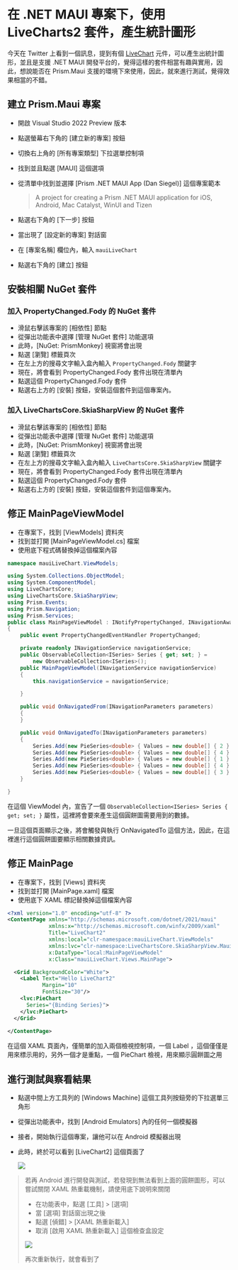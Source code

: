 # 在 .NET MAUI 專案下，使用 LiveCharts2 套件，產生統計圖形

今天在 Twitter 上看到一個訊息，提到有個 [LiveChart](https://lvcharts.com/) 元件，可以產生出統計圖形，並且是支援 .NET MAUI 開發平台的，覺得這樣的套件相當有趣與實用，因此，想說能否在 Prism.Maui 支援的環境下來使用，因此，就來進行測試，覺得效果相當的不錯。

## 建立 Prism.Maui 專案

* 開啟 Visual Studio 2022 Preview 版本
* 點選螢幕右下角的 [建立新的專案] 按鈕
* 切換右上角的 [所有專案類型] 下拉選單控制項
* 找到並且點選 [MAUI] 這個選項
* 從清單中找到並選擇 [Prism .NET MAUI App (Dan Siegel)] 這個專案範本

  > A project for creating a Prism .NET MAUI application for iOS, Android, Mac Catalyst, WinUI and Tizen
* 點選右下角的 [下一步] 按鈕
* 當出現了 [設定新的專案] 對話窗
* 在 [專案名稱] 欄位內，輸入 `mauiLiveChart`
* 點選右下角的 [建立] 按鈕

## 安裝相關 NuGet 套件

### 加入 PropertyChanged.Fody 的 NuGet 套件

* 滑鼠右擊該專案的 [相依性] 節點
* 從彈出功能表中選擇 [管理 NuGet 套件] 功能選項
* 此時，[NuGet: PrismMonkey] 視窗將會出現
* 點選 [瀏覽] 標籤頁次
* 在左上方的搜尋文字輸入盒內輸入 `PropertyChanged.Fody` 關鍵字
* 現在，將會看到 PropertyChanged.Fody 套件出現在清單內
* 點選這個 PropertyChanged.Fody 套件
* 點選右上方的 [安裝] 按鈕，安裝這個套件到這個專案內。

### 加入 LiveChartsCore.SkiaSharpView 的 NuGet 套件

* 滑鼠右擊該專案的 [相依性] 節點
* 從彈出功能表中選擇 [管理 NuGet 套件] 功能選項
* 此時，[NuGet: PrismMonkey] 視窗將會出現
* 點選 [瀏覽] 標籤頁次
* 在左上方的搜尋文字輸入盒內輸入 `LiveChartsCore.SkiaSharpView` 關鍵字
* 現在，將會看到 PropertyChanged.Fody 套件出現在清單內
* 點選這個 PropertyChanged.Fody 套件
* 點選右上方的 [安裝] 按鈕，安裝這個套件到這個專案內。

## 修正 MainPageViewModel 

* 在專案下，找到 [ViewModels] 資料夾
* 找到並打開 [MainPageViewModel.cs] 檔案
* 使用底下程式碼替換掉這個檔案內容

```csharp
namespace mauiLiveChart.ViewModels;

using System.Collections.ObjectModel;
using System.ComponentModel;
using LiveChartsCore;
using LiveChartsCore.SkiaSharpView;
using Prism.Events;
using Prism.Navigation;
using Prism.Services;
public class MainPageViewModel : INotifyPropertyChanged, INavigationAware
{
    public event PropertyChangedEventHandler PropertyChanged;

    private readonly INavigationService navigationService;
    public ObservableCollection<ISeries> Series { get; set; } =
        new ObservableCollection<ISeries>();
    public MainPageViewModel(INavigationService navigationService)
    {
        this.navigationService = navigationService;

    }

    public void OnNavigatedFrom(INavigationParameters parameters)
    {
    }

    public void OnNavigatedTo(INavigationParameters parameters)
    {
        Series.Add(new PieSeries<double> { Values = new double[] { 2 } });
        Series.Add(new PieSeries<double> { Values = new double[] { 4 } });
        Series.Add(new PieSeries<double> { Values = new double[] { 1 } });
        Series.Add(new PieSeries<double> { Values = new double[] { 4 } });
        Series.Add(new PieSeries<double> { Values = new double[] { 3 } });
    }

}
```

在這個 ViewModel 內，宣告了一個 `ObservableCollection<ISeries> Series { get; set; }` 屬性，這裡將會要來產生這個圓餅圖需要用到的數據。

一旦這個頁面顯示之後，將會觸發與執行 OnNavigatedTo 這個方法，因此，在這裡進行這個圓餅圖要顯示相關數據資訊。

## 修正 MainPage
* 在專案下，找到 [Views] 資料夾
* 找到並打開 [MainPage.xaml] 檔案
* 使用底下 XAML 標記替換掉這個檔案內容

```xml
<?xml version="1.0" encoding="utf-8" ?>
<ContentPage xmlns="http://schemas.microsoft.com/dotnet/2021/maui"
             xmlns:x="http://schemas.microsoft.com/winfx/2009/xaml"
             Title="LiveChart2"
             xmlns:local="clr-namespace:mauiLiveChart.ViewModels"
             xmlns:lvc="clr-namespace:LiveChartsCore.SkiaSharpView.Maui;assembly=LiveChartsCore.SkiaSharpView.Maui"
             x:DataType="local:MainPageViewModel"
             x:Class="mauiLiveChart.Views.MainPage">

  <Grid BackgroundColor="White">
    <Label Text="Hello LiveChart2"
           Margin="10"
           FontSize="30"/>
    <lvc:PieChart
      Series="{Binding Series}">
    </lvc:PieChart>
  </Grid>
  
</ContentPage>
```

在這個 XAML 頁面內，僅簡單的加入兩個檢視控制項，一個 Label ，這個僅僅是用來標示用的，另外一個才是重點，一個 PieChart 檢視，用來顯示圓餅圖之用

## 進行測試與察看結果

* 點選中間上方工具列的 [Windows Machine] 這個工具列按鈕旁的下拉選單三角形
* 從彈出功能表中，找到 [Android Emulators] 內的任何一個模擬器
* 接者，開始執行這個專案，讓他可以在 Android 模擬器出現
* 此時，終於可以看到 [LiveChart2] 這個頁面了

  ![](../Images/net935.gif)

> 若再 Android 進行開發與測試，若發現到無法看到上面的圓餅圖形，可以嘗試關閉 XAML 熱重載機制，請使用底下說明來關閉
>
> * 在功能表中，點選 [工具] > [選項]
> * 當 [選項] 對話窗出現之後
> * 點選 [偵錯] > [XAML 熱重新載入]
> * 取消 [啟用 XAML 熱重新載入] 這個檢查盒設定
> 
> ![](../Images/net934.png)
>
> 再次重新執行，就會看到了





